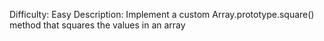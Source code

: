 Difficulty: Easy
Description: Implement a custom Array.prototype.square() method that squares the values in an array